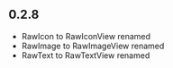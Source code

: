 ## 0.2.8

* RawIcon to RawIconView renamed
* RawImage to RawImageView renamed
* RawText to RawTextView renamed
